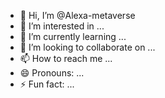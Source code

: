- 👋 Hi, I’m @Alexa-metaverse
- 👀 I’m interested in ...
- 🌱 I’m currently learning ...
- 💞️ I’m looking to collaborate on ...
- 📫 How to reach me ...
- 😄 Pronouns: ...
- ⚡ Fun fact: ...

<!---
Alexa-metaverse/Alexa-metaverse is a ✨ special ✨ repository because its `README.md` (this file) appears on your GitHub profile.
You can click the Preview link to take a look at your changes.
--->
